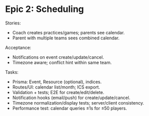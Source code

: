 # Epic 2: Scheduling

Stories:

- Coach creates practices/games; parents see calendar.
- Parent with multiple teams sees combined calendar.

Acceptance:

- Notifications on event create/update/cancel.
- Timezone aware; conflict hint within same team.

Tasks:

- Prisma: Event, Resource (optional), indices.
- Routes/UI: calendar list/month; ICS export.
- Validation + tests; E2E for create/edit/delete.
- Notification hooks (email/push) for create/update/cancel.
- Timezone normalization/display tests; server/client consistency.
- Performance test: calendar queries ≤1s for ≤50 players.
